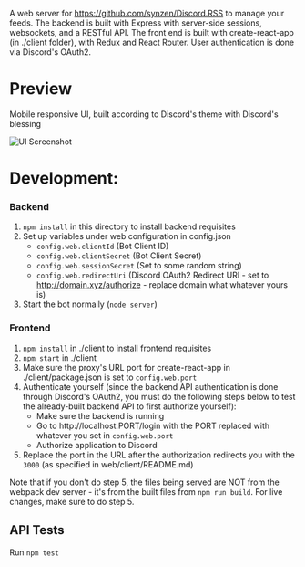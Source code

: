 A web server for https://github.com/synzen/Discord.RSS to manage your feeds. The backend is built with Express with server-side sessions, websockets, and a RESTful API. The front end is built with create-react-app (in ./client folder), with Redux and React Router. User authentication is done via Discord's OAuth2.

# Preview

Mobile responsive UI, built according to Discord's theme with Discord's blessing

![UI Screenshot](https://i.imgur.com/lHnZOJi.png)

# Development:

### Backend

1. `npm install` in this directory to install backend requisites
2. Set up variables under web configuration in config.json
   - `config.web.clientId` (Bot Client ID)
   - `config.web.clientSecret` (Bot Client Secret)
   - `config.web.sessionSecret` (Set to some random string)
   - `config.web.redirectUri` (Discord OAuth2 Redirect URI - set to http://domain.xyz/authorize - replace domain what whatever yours is)
3. Start the bot normally (`node server`)

### Frontend

1. `npm install` in ./client to install frontend requisites
2. `npm start` in ./client
3. Make sure the proxy's URL port for create-react-app in ./client/package.json is set to `config.web.port`
4. Authenticate yourself (since the backend API authentication is done through Discord's OAuth2, you must do the following steps below to test the already-built backend API to first authorize yourself):
    - Make sure the backend is running
    - Go to http://localhost:PORT/login with the PORT replaced with whatever you set in `config.web.port`
    - Authorize application to Discord
5. Replace the port in the URL after the authorization redirects you with the `3000` (as specified in web/client/README.md)

Note that if you don't do step 5, the files being served are NOT from the webpack dev server - it's from the built files from `npm run build`. For live changes, make sure to do step 5.

## API Tests

Run `npm test`
